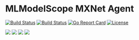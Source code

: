 # MLModelScope MXNet Agent

[![Build Status](https://travis-ci.org/rai-project/mxnet.svg?branch=master)](https://travis-ci.org/rai-project/mxnet)
[![Build Status](https://dev.azure.com/dakkak/rai/_apis/build/status/mxnet)](https://dev.azure.com/dakkak/rai/_build/latest?definitionId=17)
[![Go Report Card](https://goreportcard.com/badge/github.com/rai-project/mxnet)](https://goreportcard.com/report/github.com/rai-project/mxnet)
[![License](https://img.shields.io/badge/License-Apache%202.0-blue.svg)](https://opensource.org/licenses/Apache-2.0)

[![](https://images.microbadger.com/badges/version/carml/mxnet:ppc64le-gpu-latest.svg)](https://microbadger.com/images/carml/mxnet:ppc64le-gpu-latest> 'Get your own version badge on microbadger.com') [![](https://images.microbadger.com/badges/version/carml/mxnet:ppc64le-cpu-latest.svg)](https://microbadger.com/images/carml/mxnet:ppc64le-cpu-latest 'Get your own version badge on microbadger.com') [![](https://images.microbadger.com/badges/version/carml/mxnet:amd64-cpu-latest.svg)](https://microbadger.com/images/carml/mxnet:amd64-cpu-latest 'Get your own version badge on microbadger.com') [![](https://images.microbadger.com/badges/version/carml/mxnet:amd64-gpu-latest.svg)](https://microbadger.com/images/carml/mxnet:amd64-gpu-latest 'Get your own version badge on microbadger.com')
